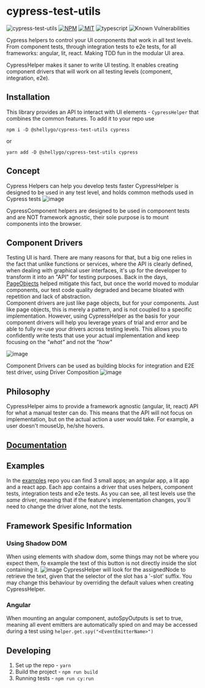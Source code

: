 # cypress-test-utils

![cypress-test-utils](https://github.com/ShellyDCMS/cypress-test-utils/actions/workflows/npm-publish.yml/badge.svg)
[![NPM](https://img.shields.io/npm/v/@shellygo/cypress-test-utils)](https://www.npmjs.com/package/@shellygo/cypress-test-utils)
[![MIT](https://camo.githubusercontent.com/a4426cbe5c21edb002526331c7a8fbfa089e84a550567b02a0d829a98b136ad0/68747470733a2f2f696d672e736869656c64732e696f2f62616467652f4c6963656e73652d4d49542d79656c6c6f772e737667)](https://raw.githubusercontent.com/ShellyDCMS/cypress-test-utils/main/LICENSE)
![typescript](https://camo.githubusercontent.com/017786f7ebc845ae38c14f3bc28dc6162e756f33ea8549fd4f9071c405edb5de/68747470733a2f2f696d672e736869656c64732e696f2f62616467652f2533432532462533452d547970655363726970742d2532333030373463312e737667)
![Known Vulnerabilities](https://snyk.io/test/github/{ShellyDCMS}/{cypress-test-utils}/badge.svg)

Cypress helpers to control your UI components that work in all test levels. From component tests, through integration tests to e2e tests, for all frameworks: angular, lit, react.
Making TDD fun in the modular UI area.

CypressHelper makes it saner to write UI testing. It enables creating component drivers that will work on all testing levels (component, integration, e2e).

## Installation

This library provides an API to interact with UI elements - `CypressHelper` that combines the common features.
To add it to your repo use

`npm i -D @shellygo/cypress-test-utils cypress`

or

`yarn add -D @shellygo/cypress-test-utils cypress`

## Concept

Cypress Helpers can help you develop tests faster
CypressHelper is designed to be used in any test level, and holds common methods used in Cypress tests
![image](https://github.com/ShellyDCMS/cypress-test-utils/assets/60476837/d9aa07d8-2c05-4968-970a-be8445a113c3)

CypressComponent helpers are designed to be used in component tests and are NOT framework agnostic, their sole purpose is to mount components into the browser.

## Component Drivers

Testing UI is hard. There are many reasons for that, but a big one relies in the fact that unlike functions or services, where the API is clearly defined,
when dealing with graphical user interfaces, it's up for the developer to transform it into an "API" for testing purposes.
Back in the days, [PageObjects](https://martinfowler.com/bliki/PageObject.html) helped mitigate this fact, but once the world moved to modular components,
our test code quality degraded and became bloated with repetition and lack of abstraction.  
Component drivers are just like page objects, but for your components.
Just like page objects, this is merely a pattern, and is not coupled to a specific implementation.
However, using CypressHelper as the basis for your component drivers will help you leverage years of trial and error and be able to fully re-use your drivers across testing levels.
This allows you to confidently write tests that use your actual implementation and keep focusing on the _"what"_ and not the _"how"_

![image](https://github.com/ShellyDCMS/cypress-test-utils/assets/60476837/dc972638-e80c-4516-85be-4c3f657fc6ec)

Component Drivers can be used as building blocks for integration and E2E test driver, using Driver Composition
![image](https://github.com/ShellyDCMS/cypress-test-utils/assets/60476837/17175620-ad91-4e4a-af63-6d83665de794)

## Philosophy

CypressHelper aims to provide a framework agnostic (angular, lit, react) API for what a manual tester can do.
This means that the API will not focus on implementation, but on the actual action a user would take.
For example, a user doesn't mouseUp, he/she hovers.

## [Documentation](https://shellydcms.github.io/cypress-test-utils)

## Examples

In the [examples](https://github.com/ShellyDCMS/cypress-test-utils-examples/tree/main) repo you can find 3 small apps; an angular app, a lit app and a react app.
Each app contains a driver that uses helpers, component tests, integration tests and e2e tests.
As you can see, all test levels use the _same_ driver, meaning that if the feature's implementation changes, you'll need to change the driver alone, not the tests.

## Framework Spesific Information

### Using Shadow DOM

When using <slot> elements with shadow dom, some things may not be where you expect them, fo example the text of this button is not directly inside the slot containing it.
![image](https://github.com/ShellyDCMS/cypress-test-utils/assets/60476837/c14b0877-4c9a-4f37-ba18-0220b9192b0f)
CypressHelper will look for the assignedNode to retrieve the text, given that the selector of the slot has a '-slot' suffix.
You may change this behaviour by overriding the default values when creating CypressHelper.

### Angular

When mounting an angular component, autoSpyOutputs is set to true, meaning all event emitters are automatically spied on and may be accessed during a test using `helper.get.spy("<EventEmitterName>")`

## Developing

1. Set up the repo - `yarn`
2. Build the project - `npm run build`
3. Running tests - `npm run cy:run`
